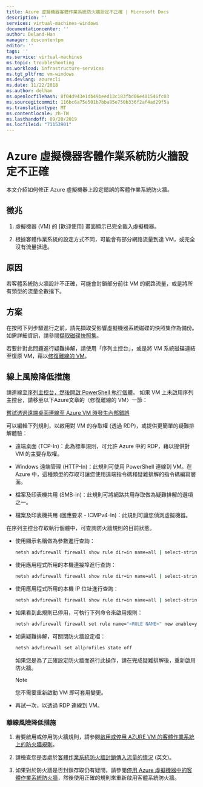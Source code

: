 ```yaml
---
title: Azure 虛擬機器客體作業系統防火牆設定不正確 | Microsoft Docs
description: ''
services: virtual-machines-windows
documentationcenter: ''
author: Deland-Han
manager: dcscontentpm
editor: ''
tags: ''
ms.service: virtual-machines
ms.topic: troubleshooting
ms.workload: infrastructure-services
ms.tgt_pltfrm: vm-windows
ms.devlang: azurecli
ms.date: 11/22/2018
ms.author: delhan
ms.openlocfilehash: 8f04d943e1db49beed13c183fbd06e401546fc03
ms.sourcegitcommit: 116bc6a75e501b7bba85e750b336f2af4ad29f5a
ms.translationtype: MT
ms.contentlocale: zh-TW
ms.lasthandoff: 09/20/2019
ms.locfileid: "71153901"
---
```

# <a name="azure-vm-guest-os-firewall-is-misconfigured"></a>Azure 虛擬機器客體作業系統防火牆設定不正確

本文介紹如何修正 Azure 虛擬機器上設定錯誤的客體作業系統防火牆。

## <a name="symptoms"></a>徵兆

1.  虛擬機器 (VM) 的 [歡迎使用] 畫面顯示已完全載入虛擬機器。

2.  根據客體作業系統的設定方式不同，可能會有部分網路流量到達 VM，或完全沒有流量抵達。

## <a name="cause"></a>原因

若客體系統防火牆設計不正確，可能會封鎖部分前往 VM 的網路流量，或是將所有類型的流量全數擋下。

## <a name="solution"></a>方案

在按照下列步驟進行之前，請先擷取受影響虛擬機器系統磁碟的快照集作為備份。 如需詳細資訊，請參閱[擷取磁碟快照集](../windows/snapshot-copy-managed-disk.md)。

若要針對此問題進行疑難排解，請使用「序列主控台」，或是將 VM 系統磁碟連結至復原 VM，藉以[修復離線的 VM](troubleshoot-rdp-internal-error.md#repair-the-vm-offline)。

## <a name="online-mitigations"></a>線上風險降低措施

請連線至[序列主控台，然後開啟 PowerShell 執行個體](serial-console-windows.md#use-cmd-or-powershell-in-serial-console)。 如果 VM 上未啟用序列主控台，請移至以下Azure文章的〈修復離線的 VM〉一節：

 [嘗試透過遠端桌面連線至 Azure VM 時發生內部錯誤](troubleshoot-rdp-internal-error.md#repair-the-vm-offline)

可以編輯下列規則，以啟用對 VM 的存取權 (透過 RDP)，或提供更簡單的疑難排解體驗：

*   遠端桌面 (TCP-In)：此為標準規則，可允許 Azure 中的 RDP，藉以提供對 VM 的主要存取權。

*   Windows 遠端管理 (HTTP-In)：此規則可使用 PowerShell 連線到 VM。在 Azure 中，這種類型的存取可讓您使用遠端指令碼和疑難排解的指令碼編寫層面。

*   檔案及印表機共用 (SMB-in)：此規則可將網路共用存取做為疑難排解的選項之一。

*   檔案及印表機共用 (回應要求 - ICMPv4-In)：此規則可讓您偵測虛擬機器。

在序列主控台存取執行個體中，可查詢防火牆規則的目前狀態。

*   使用顯示名稱做為參數進行查詢：

    ```cmd
    netsh advfirewall firewall show rule dir=in name=all | select-string -pattern "(DisplayName.*<FIREWALL RULE NAME>)" -context 9,4 | more
    ```

*   使用應用程式所用的本機連接埠進行查詢：

    ```cmd
    netsh advfirewall firewall show rule dir=in name=all | select-string -pattern "(LocalPort.*<APPLICATION PORT>)" -context 9,4 | more
    ```

*   使用應用程式所用的本機 IP 位址進行查詢：

    ```cmd
    netsh advfirewall firewall show rule dir=in name=all | select-string -pattern "(LocalIP.*<CUSTOM IP>)" -context 9,4 | more
    ```

*   如果看到此規則已停用，可執行下列命令來啟用規則：

    ```cmd
    netsh advfirewall firewall set rule name="<RULE NAME>" new enable=yes
    ```

*   如需疑難排解，可關閉防火牆設定檔：

    ```cmd
    netsh advfirewall set allprofiles state off
    ```

    如果您是為了正確設定防火牆而進行此操作，請在完成疑難排解後，重新啟用防火牆。

    > [!Note]
    > 您不需要重新啟動 VM 即可套用變更。

*   再試一次，以透過 RDP 連線到 VM。

### <a name="offline-mitigations"></a>離線風險降低措施

1.  若要啟用或停用防火牆規則，請參閱[啟用或停用 AZURE VM 的客體作業系統上的防火牆規則](enable-disable-firewall-rule-guest-os.md)。

2.  請檢查您是否處於[客體作業系統防火牆封鎖傳入流量的情況](guest-os-firewall-blocking-inbound-traffic.md) (英文)。

3.  如果對於防火牆是否封鎖存取仍有疑問，請參閱[停用 Azure 虛擬機器中的客體作業系統防火牆](disable-guest-os-firewall-windows.md)，然後使用正確的規則來重新啟用客體系統防火牆。

